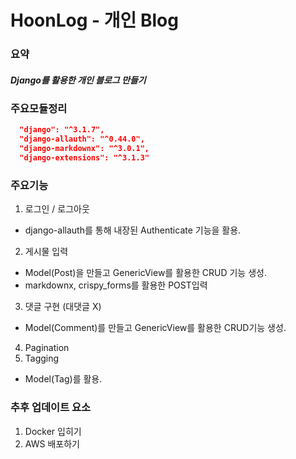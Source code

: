 # HoonLog - 개인 Blog

### 요약
##### Django를 활용한 개인 블로그 만들기  

### 주요모듈정리
```json
  "django": "^3.1.7",
  "django-allauth": "^0.44.0",
  "django-markdownx": "^3.0.1",
  "django-extensions": "^3.1.3"
```

### 주요기능
1. 로그인 / 로그아웃
- django-allauth를 통해 내장된 Authenticate 기능을 활용.
2. 게시물 입력
- Model(Post)을 만들고 GenericView를 활용한 CRUD 기능 생성.
- markdownx, crispy_forms를 활용한 POST입력 
3. 댓글 구현 (대댓글 X)
- Model(Comment)를 만들고 GenericView를 활용한 CRUD기능 생성.
4. Pagination
5. Tagging
- Model(Tag)를 활용.

### 추후 업데이트 요소
1. Docker 입히기
2. AWS 배포하기
